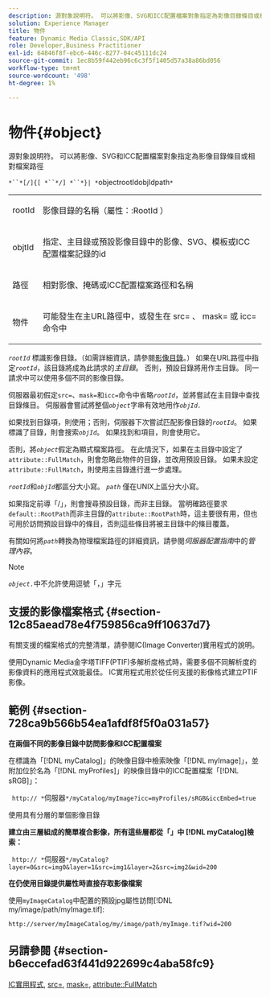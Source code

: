 ```yaml
---
description: 源對象說明符。 可以將影像、SVG和ICC配置檔案對象指定為影像目錄條目或相對檔案路徑
solution: Experience Manager
title: 物件
feature: Dynamic Media Classic,SDK/API
role: Developer,Business Practitioner
exl-id: 64846f8f-ebc6-446c-8277-04c45111dc24
source-git-commit: 1ec8b59f442eb96c6c3f5f1405d57a38a86bd056
workflow-type: tm+mt
source-wordcount: '498'
ht-degree: 1%

---
```


# 物件{#object}

源對象說明符。 可以將影像、SVG和ICC配置檔案對象指定為影像目錄條目或相對檔案路徑

`*``*[/]{[ *``*/] *``*}| *`objectrootIdobjIdpath`*`

<table id="simpletable_A8B9B4D508B94BE5B7F6112F0A5F8270"> 
 <tr class="strow"> 
  <td class="stentry"> <p> <span class="codeph"> <span class="varname"> rootId  </span> </span> </p> </td> 
  <td class="stentry"> <p>影像目錄的名稱（<span class="codeph">屬性：:RootId </span>） </p> </td> 
 </tr> 
 <tr class="strow"> 
  <td class="stentry"> <p> <span class="codeph"> <span class="varname"> objtId  </span> </span> </p> </td> 
  <td class="stentry"> <p>指定、主目錄或預設影像目錄中的影像、SVG、模板或ICC配置檔案記錄的id </p> </td> 
 </tr> 
 <tr class="strow"> 
  <td class="stentry"> <p> <span class="codeph"> <span class="varname"> 路徑  </span> </span> </p> </td> 
  <td class="stentry"> <p>相對影像、掩碼或ICC配置檔案路徑和名稱 </p> </td> 
 </tr> 
 <tr class="strow"> 
  <td class="stentry"> <p> <span class="codeph"> <span class="varname"> 物件  </span> </span> </p> </td> 
  <td class="stentry"> <p>可能發生在主URL路徑中，或發生在<span class="codeph"> src= </span>、<span class="codeph"> mask= </span>或<span class="codeph"> icc= </span>命令中 </p> </td> 
 </tr> 
</table>

*`rootId`* 標識影像目錄。（如需詳細資訊，請參閱[影像目錄](../../../../../is-api/image-catalog/image-serving-api-ref/c-image-catalog-reference/c-overview/c-overview.md#concept-9ce2b6a133de45f783e95cabc5810ac3)。） 如果在URL路徑中指定&#x200B;*`rootId`*，該目錄將成為此請求的&#x200B;*主目錄*。 否則，預設目錄將用作主目錄。 同一請求中可以使用多個不同的影像目錄。

伺服器最初假定`src=`、`mask=`和`icc=`命令中省略&#x200B;*`rootId`*，並將嘗試在主目錄中查找目錄條目。 伺服器會嘗試將整個&#x200B;*`object`*&#x200B;字串有效地用作&#x200B;*`objId.`*

如果找到目錄項，則使用；否則，伺服器下次嘗試匹配影像目錄的&#x200B;*`rootId`*。 如果標識了目錄，則會搜索&#x200B;*`objId`*。 如果找到和項目，則會使用它。

否則，將&#x200B;*`object`*&#x200B;假定為顯式檔案路徑。 在此情況下，如果在主目錄中設定了`attribute::FullMatch`，則會忽略此物件的目錄，並改用預設目錄。 如果未設定`attribute::FullMatch`，則使用主目錄進行進一步處理。

*`rootId`*&#x200B;和&#x200B;*`objId`*&#x200B;都區分大小寫。 *`path`* 僅在UNIX上區分大小寫。

如果指定前導「/」，則會搜尋預設目錄，而非主目錄。 當明確路徑要求`default::RootPath`而非主目錄的`attribute::RootPath`時，這主要很有用，但也可用於訪問預設目錄中的條目，否則這些條目將被主目錄中的條目覆蓋。

有關如何將&#x200B;*`path`*&#x200B;轉換為物理檔案路徑的詳細資訊，請參閱&#x200B;*伺服器配置指南*&#x200B;中的&#x200B;*管理內容*。

>[!NOTE]
>
>*`object.`*&#x200B;中不允許使用逗號「，」字元

## 支援的影像檔案格式 {#section-12c85aead78e4f759856ca9ff10637d7}

有關支援的檔案格式的完整清單，請參閱IC(Image Converter)實用程式的說明。

使用Dynamic Media金字塔TIFF(PTIF)多解析度格式時，需要多個不同解析度的影像資料的應用程式效能最佳。 IC實用程式用於從任何支援的影像格式建立PTIF影像。

## 範例 {#section-728ca9b566b54ea1afdf8f5f0a031a57}

**在兩個不同的影像目錄中訪問影像和ICC配置檔案**

在標識為「[!DNL myCatalog]」的映像目錄中檢索映像「[!DNL myImage]」，並附加位於名為「[!DNL myProfiles]」的映像目錄中的ICC配置檔案「[!DNL sRGB]」：

` http:// *`伺服器`*/myCatalog/myImage?icc=myProfiles/sRGB&iccEmbed=true`

使用具有分層的單個影像目錄

**建立由三層組成的簡單複合影像，所有這些層都從「」中 [!DNL myCatalog]檢索：**

` http:// *`伺服器`*/myCatalog?layer=0&src=img0&layer=1&src=img1&layer=2&src=img2&wid=200`

**在仍使用目錄提供屬性時直接存取影像檔案**

使用`myImageCatalog`中配置的預設jpg屬性訪問[!DNL my/image/path/myImage.tif]:

`http://server/myImageCatalog/my/image/path/myImage.tif?wid=200`

## 另請參閱 {#section-b6eccefad63f441d922699c4aba58fc9}

[IC實用程式](../../../../../is-api/is-utils/utilities/r-ic.md#reference-de9f43c63a8f48f1a755ff1760af8b7b),  [src=](../../../../../is-api/http-ref/image-serving-api-ref/c-http-protocol-reference/c-command-reference/r-src.md#reference-f6506637778c4c69bf106a7924a91ab1),  [mask=](../../../../../is-api/http-ref/image-serving-api-ref/c-http-protocol-reference/c-command-reference/r-mask.md#reference-922254e027404fb890b850e2723ee06e),  [attribute::FullMatch](../../../../../is-api/image-catalog/image-serving-api-ref/c-image-catalog-reference/c-attributes-reference/r-fullmatch.md#reference-c3a72f31672a48b386943d6781cf50d7)
